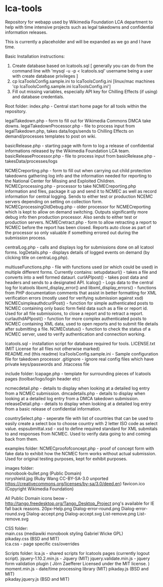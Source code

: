 lca-tools
============

Repository for webapp used by Wikimedia Foundation LCA department to help with time intensive projects such as legal takedowns and confidential information releases.

This is currently a placeholder and will be expanded as we go and I have time.

Basic Installation instructions:
1. Create database based on lcatools.sql [ generally you can do from the command line with 'mysql -u <username> -p < lcatools.sql' username being a user with create database privileges ]
2. cp lcaToolsConfig.sample.ini to lcaToolsConfig.ini [linux/mac machines 'cp lcaToolsConfig.sample.ini lcaToolsConfig.ini'] 
3. Fill out missing variables, especially API key for Chilling Effects (if using) and database credentials.

Root folder:
index.php - Central start home page for all tools within the repository.

legalTakedown.php - form to fill out for Wikimedia Commons DMCA take downs. 
legalTakedownProcessor.php - file to process input from legalTakedown.php, takes data/logs/sends to Chilling Effects on demand/processes templates to post on wiki.

basicRelease.php - starting page with form to log a release of confidential informations released by the Wikimedia Foundation LCA team.
basicReleaseProcessor.php - file to process input from basicRelease.php - takesData/processes/logs

NCMECreporting.php - form to fill out when carrying out child protection takedowns gathering log info and the information needed for reporting to the National Center for Missing and Exploited Children.
NCMECprocessing.php - processor to take NCMECreporting.php information and files, package it up and send it to NCMEC as well as record information for central logging. Sends to either test or production NCEMC servers depending on setting on collection form.
NCMECprocessingOldDebug.php - older processor for NCMECreporting which is kept to allow on demand switching. Outputs significantly more debug info then production processor. Also sends to either test or production servers.
NCMECretract.php - form to allow retracting a report to NCMEC before the report has been closed. Reports auto close as part of the processor so only valuable if something errored out during the submission process.

centralLog.php - calls and displays log for submissions done on all lcatool forms.
logDetails.php - displays details of logged events on demand (by clicking title on centraLog.php).

multiuseFunctions.php - file with functions used (or which could be used) in multiple different forms. Currently contains:
	setupdataurl() - takes a file and converts into a well formed dataurl.
	curlAPIpost() - takes post data and headers and sends to a designated API.
	lcalog() - Logs data to the central log for lcatools
	libxml_display_error() and libxml_display_errors() - functions from PHP documentation comments that assist in better formatting for XML verification errors (mostly used for verifying submission against xsd)
	NCMECsimpleauthdcurlPost() - function for simple authenticated posts to NCMEC containing only basic form field data such as a file or report id. Used for all file submissions, to close a report and to retract a report.
	curlauthdAPIpost() - function for more complex authenticated posts to NCMEC containing XML data, used to open reports and to submit file details after submitting a file.
	NCMECstatus() - function to check the status of a NCMEC server, used to verify authentication and connection working.

lcatools.sql - installation script for database required for tools.
LICENSE.txt (MIT License for all files not otherwise marked)  
README.md (this readme)
lcaToolsConfig.sample.ini - Sample configuration file for takedown processor
.gitignore - ignore real config files which have private keys/passwords and .htaccess file

include folder:
lcapage.php - template for surrounding pieces of lcatools pages (toolbar/logo/login header etc)

ncmecdetail.php - details to display when looking at a detailed log entry from a NCMEC submission.
dmcadetails.php - details to display when looking at a detailed log entry from a DMCA takedown submission.
releaseDetail.php - details to display when looking at a detailed log entry from a basic release of confidential information.

countrySelect.php - seperate file with list of countries that can be used to easily create a select box to choose country with 2 letter ISO code as select value.
espsubmittal.xsd - xsd to define required standard for XML submitals to and responses from NCMEC. Used to verify data going to and coming back from them.

examples folder:
NCMECproofofconcept.php - proof of concept form with fake data to exhibit how the NCMEC form works without actual submission. Used for original testing purposes, kept for exhibit purposes.

images folder:  
monobook-bullet.png (Public Domain)  
roryshield.jpg (Ruby Wang CC-BY-SA-3.0 unported https://creativecommons.org/licenses/by-sa/3.0/deed.en)
favicon.ico (Copyright Wikimedia Foundation)

All Public Domain icons beow - http://tango.freedesktop.org/Tango_Desktop_Project png's available for IE fall back reasons.
20px-Help.png 
Dialog-error-round.png
Dialog-error-round.svg
Dialog-accept.png
Dialog-accept.svg
List-remove.png
List-remove.svg

CSS folder:  
main.css (mediawiki monobook styling Gabriel Wicke GPL)  
pikaday.css (BSD and MIT)  
lca.css - page specific css/overrides

Scripts folder:
lca.js - shared scripts for lcatools pages (currently logout script).
jquery-1.10.2.min.js  - Jquery (MIT)
jquery.validate.min.js - jquery form validation plugin ( Jörn Zaefferer Licensed under the MIT license. )
moment.min.js  - date/time processing library (MIT)
pikaday.js (BSD and MIT)  
pikaday.jquery.js (BSD and MIT)
